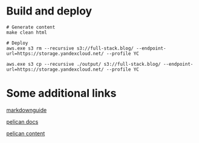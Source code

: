 
# Build and deploy

```shell
# Generate content
make clean html

# Deploy
aws.exe s3 rm --recursive s3://full-stack.blog/ --endpoint-url=https://storage.yandexcloud.net/ --profile YC

aws.exe s3 cp --recursive ./output/ s3://full-stack.blog/ --endpoint-url=https://storage.yandexcloud.net/ --profile YC
```


# Some additional links

[markdownguide](https://www.markdownguide.org/basic-syntax/)

[pelican docs](https://docs.getpelican.com/en/latest/index.html)

[pelican content](https://docs.getpelican.com/en/3.6.3/content.html)
